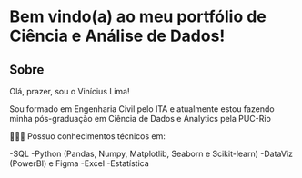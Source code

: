 # Bem vindo(a) ao meu portfólio de Ciência e Análise de Dados!

## Sobre

Olá, prazer, sou o Vinícius Lima!

Sou formado em Engenharia Civil pelo ITA e atualmente estou fazendo minha pós-graduação em Ciência de Dados e Analytics pela PUC-Rio

🧑🏼‍💻 Possuo conhecimentos técnicos em:

-SQL
-Python (Pandas, Numpy, Matplotlib, Seaborn e Scikit-learn)
-DataViz (PowerBI) e Figma
-Excel
-Estatística
